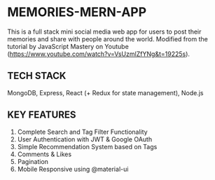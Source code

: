 # MEMORIES-MERN-APP

This is a full stack mini social media web app for users to post their memories and share with people around the world. Modified from the tutorial by JavaScript Mastery on Youtube (https://www.youtube.com/watch?v=VsUzmlZfYNg&t=19225s).

## TECH STACK

MongoDB, Express, React (+ Redux for state management), Node.js

## KEY FEATURES

1. Complete Search and Tag Filter Functionality
2. User Authentication with JWT & Google OAuth
3. Simple Recommendation System based on Tags
4. Comments & Likes
5. Pagination
6. Mobile Responsive using @material-ui
